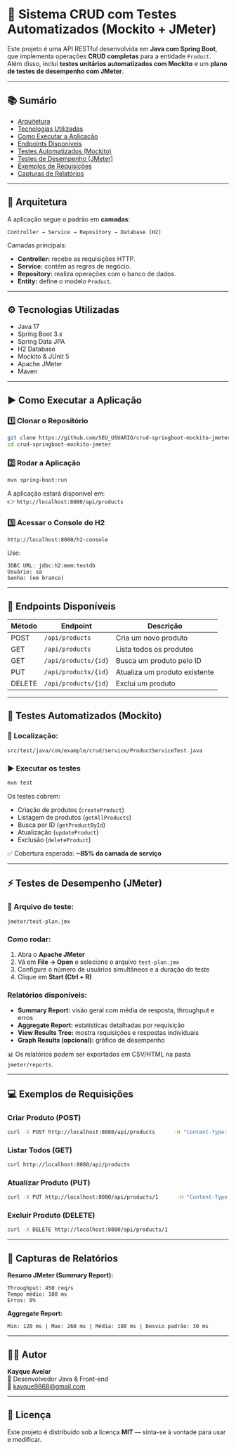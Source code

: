 # 🧩 Sistema CRUD com Testes Automatizados (Mockito + JMeter)

Este projeto é uma API RESTful desenvolvida em **Java com Spring Boot**, que implementa operações **CRUD completas** para a entidade `Product`.  
Além disso, inclui **testes unitários automatizados com Mockito** e um **plano de testes de desempenho com JMeter**.

---

## 📚 Sumário
- [Arquitetura](#arquitetura)
- [Tecnologias Utilizadas](#tecnologias-utilizadas)
- [Como Executar a Aplicação](#como-executar-a-aplicação)
- [Endpoints Disponíveis](#endpoints-disponíveis)
- [Testes Automatizados (Mockito)](#testes-automatizados-mockito)
- [Testes de Desempenho (JMeter)](#testes-de-desempenho-jmeter)
- [Exemplos de Requisições](#exemplos-de-requisições)
- [Capturas de Relatórios](#capturas-de-relatórios)

---

## 🧱 Arquitetura
A aplicação segue o padrão em **camadas**:
```
Controller → Service → Repository → Database (H2)
```

Camadas principais:
- **Controller:** recebe as requisições HTTP.  
- **Service:** contém as regras de negócio.  
- **Repository:** realiza operações com o banco de dados.  
- **Entity:** define o modelo `Product`.

---

## ⚙️ Tecnologias Utilizadas
- Java 17  
- Spring Boot 3.x  
- Spring Data JPA  
- H2 Database  
- Mockito & JUnit 5  
- Apache JMeter  
- Maven  

---

## ▶️ Como Executar a Aplicação

### 1️⃣ Clonar o Repositório
```bash
git clone https://github.com/SEU_USUARIO/crud-springboot-mockito-jmeter.git
cd crud-springboot-mockito-jmeter
```

### 2️⃣ Rodar a Aplicação
```bash
mvn spring-boot:run
```

A aplicação estará disponível em:  
👉 `http://localhost:8080/api/products`

### 3️⃣ Acessar o Console do H2
```
http://localhost:8080/h2-console
```
Use:
```
JDBC URL: jdbc:h2:mem:testdb
Usuário: sa
Senha: (em branco)
```

---

## 🔗 Endpoints Disponíveis

| Método | Endpoint | Descrição |
|--------|-----------|-----------|
| POST | `/api/products` | Cria um novo produto |
| GET | `/api/products` | Lista todos os produtos |
| GET | `/api/products/{id}` | Busca um produto pelo ID |
| PUT | `/api/products/{id}` | Atualiza um produto existente |
| DELETE | `/api/products/{id}` | Exclui um produto |

---

## 🧪 Testes Automatizados (Mockito)

### 📁 Localização:
```
src/test/java/com/example/crud/service/ProductServiceTest.java
```

### ▶️ Executar os testes
```bash
mvn test
```

Os testes cobrem:
- Criação de produtos (`createProduct`)
- Listagem de produtos (`getAllProducts`)
- Busca por ID (`getProductById`)
- Atualização (`updateProduct`)
- Exclusão (`deleteProduct`)

✅ Cobertura esperada: **~85% da camada de serviço**

---

## ⚡ Testes de Desempenho (JMeter)

### 📁 Arquivo de teste:
```
jmeter/test-plan.jmx
```

### Como rodar:
1. Abra o **Apache JMeter**  
2. Vá em **File → Open** e selecione o arquivo `test-plan.jmx`  
3. Configure o número de usuários simultâneos e a duração do teste  
4. Clique em **Start (Ctrl + R)**

### Relatórios disponíveis:
- **Summary Report:** visão geral com média de resposta, throughput e erros  
- **Aggregate Report:** estatísticas detalhadas por requisição  
- **View Results Tree:** mostra requisições e respostas individuais  
- **Graph Results (opcional):** gráfico de desempenho  

📊 Os relatórios podem ser exportados em CSV/HTML na pasta `jmeter/reports`.

---

## 💻 Exemplos de Requisições

### Criar Produto (POST)
```bash
curl -X POST http://localhost:8080/api/products      -H "Content-Type: application/json"      -d '{"name":"Notebook Dell","description":"i7 16GB RAM","price":5200.0,"quantity":5}'
```

### Listar Todos (GET)
```bash
curl http://localhost:8080/api/products
```

### Atualizar Produto (PUT)
```bash
curl -X PUT http://localhost:8080/api/products/1      -H "Content-Type: application/json"      -d '{"name":"Notebook Dell","description":"i9 32GB RAM","price":7800.0,"quantity":3}'
```

### Excluir Produto (DELETE)
```bash
curl -X DELETE http://localhost:8080/api/products/1
```

---

## 📸 Capturas de Relatórios

**Resumo JMeter (Summary Report):**
```
Throughput: 450 req/s
Tempo médio: 180 ms
Erros: 0%
```

**Aggregate Report:**
```
Min: 120 ms | Max: 260 ms | Média: 180 ms | Desvio padrão: 30 ms
```

---

## 👨‍💻 Autor
**Kayque Avelar**  
💼 Desenvolvedor Java & Front-end  
📧 kayque9868@gmail.com 

---

## 📝 Licença
Este projeto é distribuído sob a licença **MIT** — sinta-se à vontade para usar e modificar.
